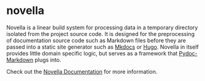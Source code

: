 # novella

Novella is a linear build system for processing data in a temporary directory isolated from the project source
code. It is designed for the preprocessing of documentation source code such as Markdown files before they are
passed into a static site generator such as [Mkdocs][] or [Hugo][]. Novella in itself provides little domain
specific logic, but serves as a framework that [Pydoc-Markdown][] plugs into.

  [Mkdocs]: https://www.mkdocs.org/
  [Hugo]: https://gohugo.io/
  [Pydoc-Markdown]: https://github.com/NiklasRosenstein/pydoc-markdown
  [Novella Documentation]: https://niklasrosenstein.github.io/novella

Check out the [Novella Documentation][] for more information.
